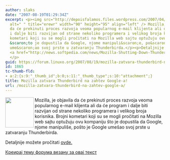 ```yaml
---
author: slaks
date: "2007-08-19T01:29:34Z"
excerpt: <p><img src="http://depoisfalamos.files.wordpress.com/2007/04/thunderbird-logo.png"
  alt=" " title="erewr" width="90" height="95" align="left" /> Mozilla, je objavila
  da će prekinuti proces razvoja veoma popularnog e-mail klijenta ali da će program
  i dalje biti razvijan od strane nekoliko programera i velikog broja korisnika. Brojni
  kometari koji su se mogli pročitati na Mozilla web sajtu optužuju ovu kompaniju
  &scaron;to je dopustila da Google, njome manipuli&scaron;e, po&scaron;to je Google
  ume&scaron;ao svoj prste u zatvaranju Thunderbirdа.</p><p>Detaljnije možete pročitati
  <a href="http://news.softpedia.com/news/Mozilla-Shutting-Down-Thunderbird-After-Google-039-s-Demands-62677.shtml">ovde.</a>
  </p>
guid: https://forum.linuxo.org/2007/08/19/mozilla-zatvara-thunderbird-na-zahtev-google-a/
id: 1865
tc-thumb-fld:
- a:2:{s:9:"_thumb_id";b:0;s:11:"_thumb_type";s:10:"attachment";}
title: Mozilla zatvara Thunderbird na zahtev Google-a!
url: /mozilla-zatvara-thunderbird-na-zahtev-google-a/
---
```

<img src="http://depoisfalamos.files.wordpress.com/2007/04/thunderbird-logo.png" alt=" " title="erewr" width="90" height="95" align="left" /> Mozilla, je objavila da će prekinuti proces razvoja veoma popularnog e-mail klijenta ali da će program i dalje biti razvijan od strane nekoliko programera i velikog broja korisnika. Brojni kometari koji su se mogli pročitati na Mozilla web sajtu optužuju ovu kompaniju &scaron;to je dopustila da Google, njome manipuli&scaron;e, po&scaron;to je Google ume&scaron;ao svoj prste u zatvaranju Thunderbirdа.

Detaljnije možete pročitati [ovde.](http://news.softpedia.com/news/Mozilla-Shutting-Down-Thunderbird-After-Google-039-s-Demands-62677.shtml) 

<!--break-->

[Креирај тему форума везану за овај текст](https://linuxo.org/nova-tema-na-forumu/?se_pid=1865)